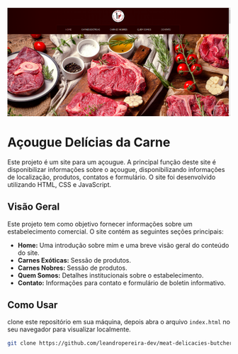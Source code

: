 ![Captura de Tela do Meu Site](img/print1.png)
# Açougue Delícias da Carne
Este projeto é um site para um açougue. A principal função deste site é disponibilizar informações sobre o açougue, disponibilizando informações de localização, produtos, contatos e formulário. O site foi desenvolvido utilizando HTML, CSS e JavaScript.

## Visão Geral

Este projeto tem como objetivo fornecer informações sobre um estabelecimento comercial. O site contém as seguintes seções principais:

- **Home:** Uma introdução sobre mim e uma breve visão geral do conteúdo do site.
- **Carnes Exóticas:** Sessão de produtos.
- **Carnes Nobres:** Sessão de produtos.
- **Quem Somos:** Detalhes institucionais sobre o estabelecimento.
- **Contato:** Informações para contato e formulário de boletin informativo.

## Como Usar

clone este repositório em sua máquina, depois abra o arquivo `index.html` no seu navegador para visualizar localmente.

```bash
git clone https://github.com/leandropereira-dev/meat-delicacies-butcher-shop.git

